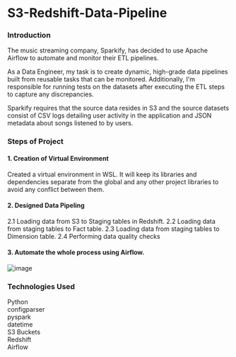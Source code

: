 # S3-Redshift-Data-Pipeline
### Introduction
The music streaming company, Sparkify, has decided to use Apache Airflow to automate and monitor their ETL pipelines.

As a Data Engineer, my task is to create dynamic, high-grade data pipelines built from reusable tasks that can be monitored. Additionally, I'm responsible for running tests on the datasets after executing the ETL steps to capture any discrepancies.

Sparkify requires that the source data resides in S3 and the source datasets consist of CSV logs detailing user activity in the application and JSON metadata about songs listened to by users.
### Steps of Project
#### 1. Creation of Virtual Environment
Created a virtual environment in WSL. It will keep its libraries and dependencies separate from the global and any other project libraries to avoid any conflict between them.
#### 2. Designed Data Pipeling
2.1 Loading data from S3 to Staging tables in Redshift.
2.2 Loading data from staging tables to Fact table.
2.3 Loading data from staging tables to Dimension table.
2.4 Performing data quality checks
#### 3. Automate the whole process using Airflow.
![image](https://github.com/jdenggao/S3-Redshift-Data-Pipeline/assets/112433825/8e2a98a3-cf9a-4fb2-a26e-21d8bd78c627)
### Technologies Used
Python <br>
configparser <br>
pyspark <br>
datetime <br>
S3 Buckets <br>
Redshift <br>
Airflow <br>
